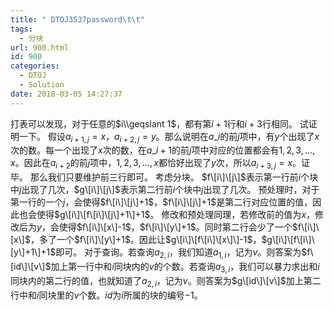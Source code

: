 ```yaml
---
title: " DTOJ3537password\t\t"
tags:
  - 分块
url: 900.html
id: 900
categories:
  - DTOJ
  - Solution
date: 2018-03-05 14:27:37
---
```


打表可以发现，对于任意的$i\\geqslant 1$，都有第$i+1$行和$i+3$行相同。 试证明一下。 假设$a_{i+1,j}=x$，$a_{i+2,j}=y$。那么说明在$a\_i$的前$j$项中，有$y$个出现了$x$次的数。每一个出现了$x$次的数，在$a\_{i+1}$的前$j$项中对应的位置都会有$1,2,3,…,x$。因此在$a_{i+2}$的前$j$项中，$1,2,3,…,x$都恰好出现了$y$次，所以$a_{i+3,j}=x$。证毕。 那么我们只要维护前三行即可。 考虑分块。 $f\[i\]\[j\]$表示第一行前$i$个块中$j$出现了几次，$g\[i\]\[j\]$表示第二行前$i$个块中$j$出现了几次。 预处理时，对于第一行的一个$j$，会使得$f\[i\]\[j\]+1$，$f\[i\]\[j\]+1$是第二行对应位置的值，因此也会使得$g\[i\]\[f\[i\]\[j\]+1\]+1$。 修改和预处理同理，若修改前的值为$x$，修改后为$y$，会使得$f\[i\]\[x\]-1$，$f\[i\]\[y\]+1$。同时第二行会少了一个$f\[i\]\[x\]$，多了一个$f\[i\]\[y\]+1$。因此让$g\[i\]\[f\[i\]\[x\]\]-1$，$g\[i\]\[f\[i\]\[y\]+1\]+1$即可。 对于查询。若查询$a_{2,i}$，我们知道$a_{1,i}$，记为$v$。则答案为$f\[id\]\[v\]$加上第一行中和$i$同块内的$v$的个数。若查询$a_{3,i}$，我们可以暴力求出和$i$同块内的第二行的值，也就知道了$a_{2,i}$，记为$v$。则答案为$g\[id\]\[v\]$加上第二行中和$i$同块里的$v$个数。$id$为$i$所属的块的编号$-1$。